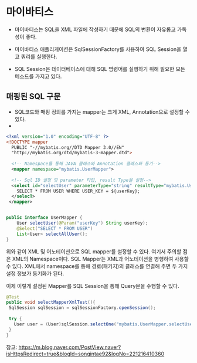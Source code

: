 # 마이바티스

- 마이바티스는 SQL을 XML 파일에 작성하기 때문에 SQL의 변환이 자유롭고 가독성이 좋다.

- 마이바티스 애플리케이션은 SqlSessionFactory를 사용하여 SQL Session을 열고 쿼리를 실행한다.
- SQL Session은 데이터베이스에 대해 SQL 명령어를 실행하기 위해 필요한 모든 메소드를 가지고 있다.

## 매핑된 SQL 구문 

- SQL코드와 매핑 정의를 가지는 mapper는 크게 XML, Annotation으로 설정할 수 있다.
- 
```xml
<?xml version="1.0" encoding="UTF-8" ?>
<!DOCTYPE mapper
  PUBLIC "-//mybatis.org//DTD Mapper 3.0//EN"
  "http://mybatis.org/dtd/mybatis-3-mapper.dtd">
  
  <!-- Namespace를 통해 JAVA 클래스와 Annotation 클래스와 동기-->
  <mapper namespace="mybatis.UserMapper">
  
  <!-- Sql ID 설정 및 parameter 타입, result Type을 설정-->
  <select id="selectUser" parameterType="string" resultType="mybatis.User">
    SELECT * FROM USER WHERE USER_KEY = ${userKey};
  </selecT>
 </mapper>
 ```
 
 ```Java
 
 public interface UserMapper {
     User selectUser(@Param("userKey") String userKey);
     @Select("SELECT * FROM USER")
     List<User> selectAllUser();  
 }
 ```
 위와 같이 XML 및 어노테이션으로 SQL mapper를 설정할 수 있다.
 여기서 주의할 점은 XML의 Namespace이다. SQL Mapper는 XML과 어노테이션을 병행하여 사용할 수 있다.
 XML에서 namespace를 통해 경로(패키지)의 클래스를 연결해 주면 두 가지 설정 정보가 동기화가 된다.
 
 
 이제 이렇게 설정된 Mapper를 SQL Session을 통해 Query문을 수행할 수 있다.
 
 ```Java
 @Test
 public void selectMapperXmlTest(){
  SqlSession sqlSession = sqlSessionFactory.openSession();
  
  try {
    User user = (User)sqlSession.selectOne("mybatis.UserMapper.selectUser", "encryptedUserKey");
  }
 }
 ```
 
 
 
참고: https://m.blog.naver.com/PostView.naver?isHttpsRedirect=true&blogId=songintae92&logNo=221216410360
